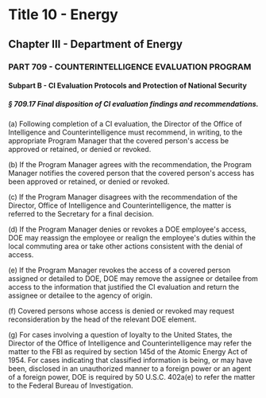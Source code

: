 
# Title 10 - Energy
## Chapter III - Department of Energy
### PART 709 - COUNTERINTELLIGENCE EVALUATION PROGRAM
#### Subpart B - CI Evaluation Protocols and Protection of National Security
##### § 709.17 Final disposition of CI evaluation findings and recommendations.

(a) Following completion of a CI evaluation, the Director of the Office of Intelligence and Counterintelligence must recommend, in writing, to the appropriate Program Manager that the covered person's access be approved or retained, or denied or revoked.

(b) If the Program Manager agrees with the recommendation, the Program Manager notifies the covered person that the covered person's access has been approved or retained, or denied or revoked.

(c) If the Program Manager disagrees with the recommendation of the Director, Office of Intelligence and Counterintelligence, the matter is referred to the Secretary for a final decision.

(d) If the Program Manager denies or revokes a DOE employee's access, DOE may reassign the employee or realign the employee's duties within the local commuting area or take other actions consistent with the denial of access.

(e) If the Program Manager revokes the access of a covered person assigned or detailed to DOE, DOE may remove the assignee or detailee from access to the information that justified the CI evaluation and return the assignee or detailee to the agency of origin.

(f) Covered persons whose access is denied or revoked may request reconsideration by the head of the relevant DOE element.

(g) For cases involving a question of loyalty to the United States, the Director of the Office of Intelligence and Counterintelligence may refer the matter to the FBI as required by section 145d of the Atomic Energy Act of 1954. For cases indicating that classified information is being, or may have been, disclosed in an unauthorized manner to a foreign power or an agent of a foreign power, DOE is required by 50 U.S.C. 402a(e) to refer the matter to the Federal Bureau of Investigation.
